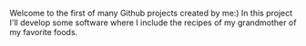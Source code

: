 Welcome to the first of many Github projects created by me:)
In this project I'll develop some software where I include the recipes of my grandmother of my favorite foods.
